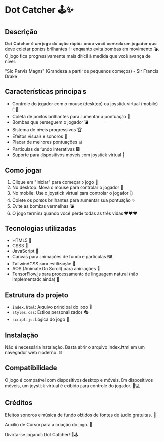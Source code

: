 # Dot Catcher 🕹️✨

## Descrição
Dot Catcher é um jogo de ação rápida onde você controla um jogador que deve coletar pontos brilhantes ✨ enquanto evita bombas em movimento 💣. O jogo fica progressivamente mais difícil à medida que você avança de nível.

"Sic Parvis Magna" (Grandeza a partir de pequenos começos) - Sir Francis Drake

## Características principais
- Controle do jogador com o mouse (desktop) ou joystick virtual (mobile) 🖱️📱
- Coleta de pontos brilhantes para aumentar a pontuação 🌟
- Bombas que perseguem o jogador 💣
- Sistema de níveis progressivos 🏆
- Efeitos visuais e sonoros 🎵
- Placar de melhores pontuações 📊
- Partículas de fundo interativas 🎆
- Suporte para dispositivos móveis com joystick virtual 📱

## Como jogar
1. Clique em "Iniciar" para começar o jogo 🚀
2. No desktop: Mova o mouse para controlar o jogador 🏃
3. No mobile: Use o joystick virtual para controlar o jogador 👆
4. Colete os pontos brilhantes para aumentar sua pontuação ✨
5. Evite as bombas vermelhas 💣
6. O jogo termina quando você perde todas as três vidas ❤️❤️❤️

## Tecnologias utilizadas
- HTML5 📄
- CSS3 🎨
- JavaScript 🧠
- Canvas para animações de fundo e partículas 🖼️
- TailwindCSS para estilização 💅
- AOS (Animate On Scroll) para animações 🌊
- TensorFlow.js para processamento de linguagem natural (não implementado ainda) 🤖

## Estrutura do projeto
- `index.html`: Arquivo principal do jogo 📁
- `styles.css`: Estilos personalizados 🎭
- `script.js`: Lógica do jogo 🧮

## Instalação
Não é necessária instalação. Basta abrir o arquivo index.html em um navegador web moderno. 🌐

## Compatibilidade
O jogo é compatível com dispositivos desktop e móveis. Em dispositivos móveis, um joystick virtual é exibido para controle do jogador. 📱💻

## Créditos
Efeitos sonoros e música de fundo obtidos de fontes de áudio gratuitas. 🎵

Auxílio de Cursor para a criação do jogo. 🤖

Divirta-se jogando Dot Catcher! 🎉🕹️
